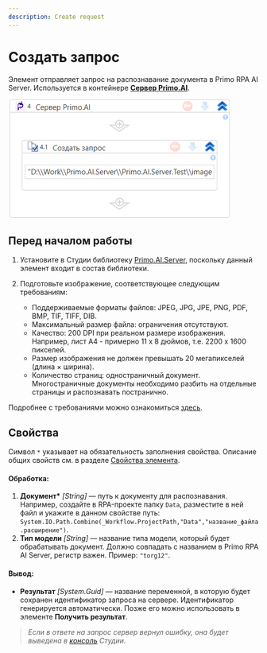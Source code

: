```yaml
---
description: Create request
---
```


# Создать запрос

Элемент отправляет запрос на распознавание документа в Primo RPA AI Server. Используется в контейнере [**Сервер Primo.AI**](https://docs.primo-rpa.ru/primo-rpa/g_elements/el_extra/ai_server/primoaiserver).

![](<../../../.gitbook/assets1/windows_items/WFAttachPrimoAIServer.png>)

## Перед началом работы

1. Установите в Студии библиотеку [Primo.AI.Server](https://docs.primo-rpa.ru/primo-rpa/g_elements/el_extra/ai_server), поскольку данный элемент входит в состав библиотеки.

2. Подготовьте изображение, соответствующее следующим требованиям:
   * Поддерживаемые форматы файлов: JPEG, JPG, JPE, PNG, PDF, BMP, TIF, TIFF, DIB. 
   * Максимальный размер файла: ограничения отсутствуют.
   * Качество: 200 DPI при реальном размере изображения. Например, лист А4 - примерно 11 x 8 дюймов, т.е. 2200 x 1600 пикселей.
   * Размер изображения не должен превышать 20 мегапикселей (длина × ширина).
   * Количество страниц: одностраничный документ. Многостраничные документы необходимо разбить на отдельные страницы и распознавать постранично.

Подробнее с требованиями можно ознакомиться [здесь](https://docs.primo-rpa.ru/primo-rpa/primo-rpa-ai-server/other/inference-quality-requirements).

## Свойства
Символ `*` указывает на обязательность заполнения свойства. Описание общих свойств см. в разделе [Свойства элемента](https://docs.primo-rpa.ru/primo-rpa/primo-studio/process/elements#svoistva-elementa).

#### Обработка:

1. **Документ\*** *[String]* — путь к документу для распознавания. Например, создайте в RPA-проекте папку `Data`, разместите в ней файл и укажите в данном свойстве путь: `System.IO.Path.Combine(_Workflow.ProjectPath,"Data","название_файла.расширение")`. 
2. **Тип модели** *[String]* — название типа модели, который будет обрабатывать документ. Должно совпадать с названием в Primo RPA AI Server, регистр важен. Пример: `"torg12"`.

#### Вывод:

* **Результат** *[System.Guid]* — название переменной, в которую будет сохранен идентификатор запроса на сервере. Идентификатор генерируется автоматически. Позже его можно использовать в элементе **Получить результат**.

> *Если в ответе на запрос сервер вернул ошибку, она будет выведена в [консоль](https://docs.primo-rpa.ru/primo-rpa/primo-studio/process/debug#konsol) Студии.*
